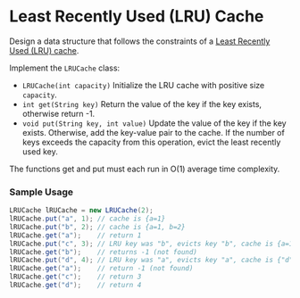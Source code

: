 # Least Recently Used (LRU) Cache
Design a data structure that follows the constraints of a [Least Recently Used (LRU) cache](https://en.wikipedia.org/wiki/Cache_replacement_policies#LRU).

Implement the `LRUCache` class:

- `LRUCache(int capacity)` Initialize the LRU cache with positive size `capacity`.
- `int get(String key)` Return the value of the key if the key exists, otherwise return -1.
- `void put(String key, int value)` Update the value of the key if the key exists. Otherwise, add the key-value pair to the cache.
If the number of keys exceeds the capacity from this operation, evict the least recently used key.

The functions get and put must each run in O(1) average time complexity.


### Sample Usage
```java
LRUCache lRUCache = new LRUCache(2);
lRUCache.put("a", 1); // cache is {a=1}
lRUCache.put("b", 2); // cache is {a=1, b=2}
lRUCache.get("a");    // return 1
lRUCache.put("c", 3); // LRU key was "b", evicts key "b", cache is {a=1, c=3}
lRUCache.get("b");    // returns -1 (not found)
lRUCache.put("d", 4); // LRU key was "a", evicts key "a", cache is {"d"=4, "c"=3}
lRUCache.get("a");    // return -1 (not found)
lRUCache.get("c");    // return 3
lRUCache.get("d");    // return 4
```

